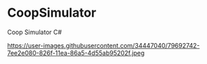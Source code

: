 # CoopSimulator
Coop Simulator C#

<img>https://user-images.githubusercontent.com/34447040/79692742-7ee2e080-826f-11ea-86a5-4d55ab95202f.jpeg<img>
